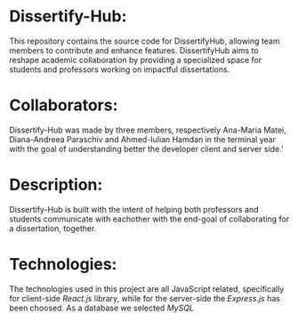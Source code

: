 # Dissertify-Hub:
This repository contains the source code for DissertifyHub, allowing team members to contribute and enhance features. DissertifyHub aims to reshape academic collaboration by providing a specialized space for students and professors working on impactful dissertations.

# Collaborators:
Dissertify-Hub was made by three members, respectively Ana-Maria Matei, Diana-Andreea Paraschiv and Ahmed-Iulian Hamdan in the terminal year with the goal of understanding better the developer client and server side.'

# Description:
Dissertify-Hub is built with the intent of helping both professors and students communicate with eachother with the end-goal of collaborating for a dissertation, together. 

# Technologies:
The technologies used in this project are all JavaScript related, specifically for client-side *React.js* library, while for the server-side the *Express.js* has been choosed. As a database we selected *MySQL*